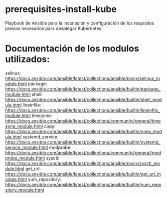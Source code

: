 # prerequisites-install-kube
Playbook de Ansible para la instalación y configuración de los requisitos previos necesarios para desplegar Kubernetes.

# Documentación de los modulos utilizados:
selinux: https://docs.ansible.com/ansible/latest/collections/ansible/posix/selinux_module.html
package: https://docs.ansible.com/ansible/latest/collections/ansible/builtin/package_module.html
shell: https://docs.ansible.com/ansible/latest/collections/ansible/builtin/shell_module.html
lineinfile: https://docs.ansible.com/ansible/latest/collections/ansible/builtin/lineinfile_module.html
timezone: https://docs.ansible.com/ansible/latest/collections/community/general/timezone_module.html
copy: https://docs.ansible.com/ansible/latest/collections/ansible/builtin/copy_module.html
systemd_service: https://docs.ansible.com/ansible/latest/collections/ansible/builtin/systemd_service_module.html
modprobe: https://docs.ansible.com/ansible/latest/collections/community/general/modprobe_module.html
sysctl: https://docs.ansible.com/ansible/latest/collections/ansible/posix/sysctl_module.html
get_url: https://docs.ansible.com/ansible/latest/collections/ansible/builtin/get_url_module.html
yum_repository: https://docs.ansible.com/ansible/latest/collections/ansible/builtin/yum_repository_module.html


